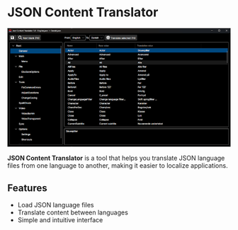 # JSON Content Translator

![JSON Content Translator](jct.png)

**JSON Content Translator** is a tool that helps you translate JSON language files from one language to another, making it easier to localize applications.

## Features

- Load JSON language files
- Translate content between languages
- Simple and intuitive interface